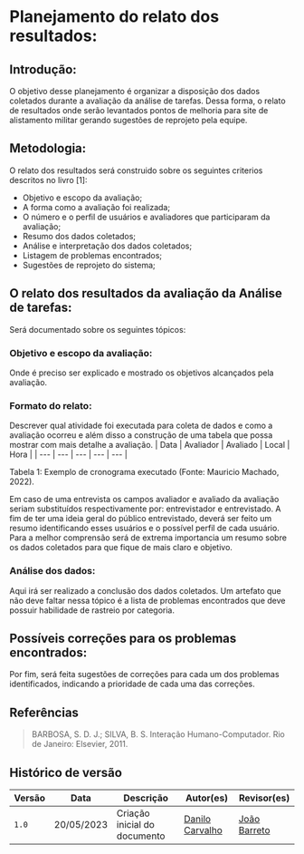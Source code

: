 # Planejamento do relato dos resultados:
## Introdução:
O objetivo desse planejamento é organizar a disposição dos dados coletados durante a avaliação da análise de tarefas. Dessa forma, o relato de resultados onde serão levantados pontos de melhoria para site de alistamento militar gerando sugestões de reprojeto pela equipe.

## Metodologia:
O relato dos resultados será construido sobre os seguintes criterios descritos no livro [1]:

- Objetivo e escopo da avaliação;
- A forma como a avaliação foi realizada;
- O número e o perfil de usuários e avaliadores que participaram da avaliação;
- Resumo dos dados coletados;
- Análise e interpretação dos dados coletados;
- Listagem de problemas encontrados;
- Sugestões de reprojeto do sistema;

## O relato dos resultados da avaliação da Análise de tarefas:
Será documentado sobre os seguintes tópicos:
### Objetivo e escopo da avaliação:
Onde é preciso ser explicado e mostrado os objetivos alcançados pela avaliação.

### Formato do relato:
Descrever qual atividade foi executada para coleta de dados e como a avaliação ocorreu e além disso a construção de uma tabela que possa mostrar com mais detalhe a avaliação.
| Data | Avaliador | Avaliado | Local | Hora |
| --- | --- | --- | --- | --- |

Tabela 1: Exemplo de cronograma executado (Fonte: Mauricio Machado, 2022).

Em caso de uma entrevista os campos avaliador e avaliado da avaliação seriam substituídos respectivamente por: entrevistador e entrevistado.
A fim de ter uma ideia geral do público entrevistado, deverá ser feito um resumo identificando esses usuários e o possível perfil de cada usuário.
Para a melhor comprensão será de extrema importancia um resumo sobre os dados coletados para que fique de mais claro e objetivo.

### Análise dos dados:
Aqui irá ser realizado a conclusão dos dados coletados. Um artefato que não deve faltar nessa tópico é a lista de problemas encontrados que deve possuir habilidade de rastreio por categoria.

## Possíveis correções para os problemas encontrados:
Por fim, será feita sugestões de correções para cada um dos problemas identificados, indicando a prioridade de cada uma das correções.

## Referências 
>BARBOSA, S. D. J.; SILVA, B. S. Interação Humano-Computador. Rio de Janeiro: Elsevier, 2011.

## Histórico de versão
| Versão | Data | Descrição | Autor(es) | Revisor(es) |
| --- | --- | --- | --- | --- |
|  `1.0`   | 20/05/2023 | Criação inicial do documento | [Danilo Carvalho](https://github.com/Danilo-Carvalho-Antunes) | [João Barreto](https://github.com/JoaoBarreto03) |
